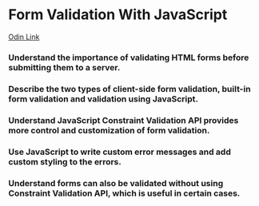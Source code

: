 # Form Validation With JavaScript

[Odin Link](https://www.theodinproject.com/lessons/node-path-javascript-form-validation-with-javascript)

### Understand the importance of validating HTML forms before submitting them to a server.

### Describe the two types of client-side form validation, built-in form validation and validation using JavaScript.

### Understand JavaScript Constraint Validation API provides more control and customization of form validation.

### Use JavaScript to write custom error messages and add custom styling to the errors.

### Understand forms can also be validated without using Constraint Validation API, which is useful in certain cases.
